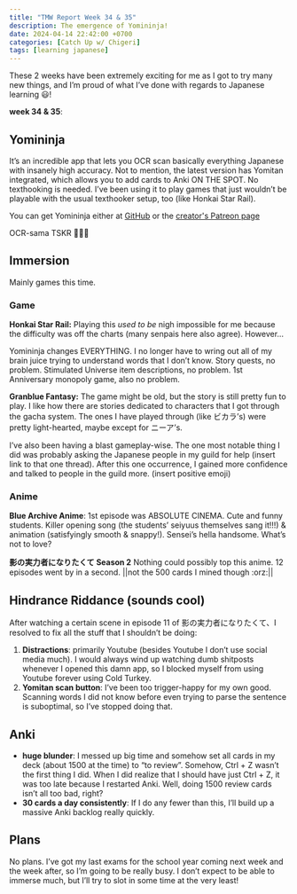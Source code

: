 ```yaml
---
title: "TMW Report Week 34 & 35"
description: The emergence of Yomininja!
date: 2024-04-14 22:42:00 +0700
categories: [Catch Up w/ Chigeri]
tags: [learning japanese]
---
```

These 2 weeks have been extremely exciting for me as I got to try many new things, and I’m proud of what I’ve done with regards to Japanese learning 😃!

**week 34 & 35**:  
## Yomininja  
It’s an incredible app that lets you OCR scan basically everything Japanese with insanely high accuracy. Not to mention, the latest version has Yomitan integrated, which allows you to add cards to Anki ON THE SPOT. No texthooking is needed. I’ve been using it to play games that just wouldn’t be playable with the usual texthooker setup, too (like Honkai Star Rail).

You can get Yomininja either at [GitHub](https://github.com/matt-m-o/YomiNinja) or the [creator's Patreon page](https://patreon.com/YomiNinja)

OCR-sama TSKR 🙏🙏🙏 

## Immersion  
Mainly games this time.   
### Game  
**Honkai Star Rail:** Playing this *used to be* nigh impossible for me because the difficulty was off the charts (many senpais here also agree). However…

Yomininja changes EVERYTHING. I no longer have to wring out all of my brain juice trying to understand words that I don’t know. Story quests, no problem. Stimulated Universe item descriptions, no problem. 1st Anniversary monopoly game, also no problem. 

**Granblue Fantasy:** The game might be old, but the story is still pretty fun to play. I like how there are stories dedicated to characters that I got through the gacha system. The ones I have played through (like ビカラ’s) were pretty light-hearted, maybe except for ニーア’s. 

I’ve also been having a blast gameplay-wise. The one most notable thing I did was probably asking the Japanese people in my guild for help (insert link to that one thread). After this one occurrence, I gained more confidence and talked to people in the guild more. (insert positive emoji)  
### Anime  
**Blue Archive Anime**: 1st episode was ABSOLUTE CINEMA. Cute and funny students. Killer opening song (the students’ seiyuus themselves sang it!!!) & animation (satisfyingly smooth & snappy!). Sensei’s hella handsome. What’s not to love?

**影の実力者になりたくて Season 2** Nothing could possibly top this anime. 12 episodes went by in a second. ||not the 500 cards I mined though :orz:||  
## Hindrance Riddance (sounds cool)
After watching a certain scene in episode 11 of 影の実力者になりたくて、I resolved to fix all the stuff that I shouldn’t be doing:  
1. **Distractions**: primarily Youtube (besides Youtube I don’t use social media much). I would always wind up watching dumb shitposts whenever I opened this damn app, so I blocked myself from using Youtube forever using Cold Turkey.  
2. **Yomitan scan button**: I’ve been too trigger-happy for my own good. Scanning words I did not know before even trying to parse the sentence is suboptimal, so I’ve stopped doing that.   

## Anki  
- **huge blunder**: I messed up big time and somehow set all cards in my deck (about 1500 at the time) to “to review”. Somehow, Ctrl + Z wasn’t the first thing I did. When I did realize that I should have just Ctrl + Z, it was too late because I restarted Anki. Well, doing 1500 review cards isn’t all too bad, right?   
- **30 cards a day consistently**: If I do any fewer than this, I’ll build up a massive Anki backlog really quickly.  

## Plans  
No plans. I’ve got my last exams for the school year coming next week and the week after, so I’m going to be really busy. I don’t expect to be able to immerse much, but I’ll try to slot in some time at the very least!
